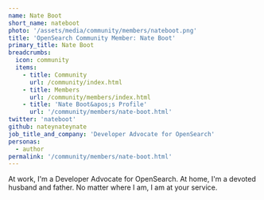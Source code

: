 ```yaml
---
name: Nate Boot
short_name: nateboot
photo: '/assets/media/community/members/nateboot.png'
title: 'OpenSearch Community Member: Nate Boot'
primary_title: Nate Boot
breadcrumbs:
  icon: community
  items:
    - title: Community
      url: /community/index.html
    - title: Members
      url: /community/members/index.html
    - title: 'Nate Boot&apos;s Profile'
      url: '/community/members/nate-boot.html'
twitter: 'nateboot'
github: nateynateynate
job_title_and_company: 'Developer Advocate for OpenSearch'
personas:
  - author
permalink: '/community/members/nate-boot.html'
---
```

At work, I'm a Developer Advocate for OpenSearch. At home, I'm a devoted husband and father. No matter where I am, I am at your service. 
